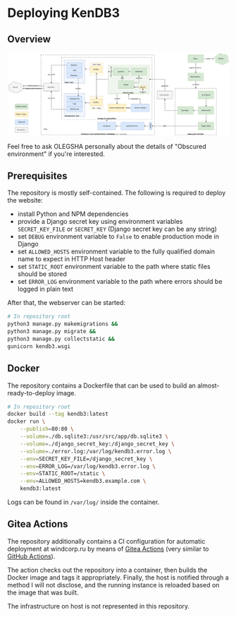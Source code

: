 # Deploying KenDB3

## Overview

![Overview diagram of KenDB3 deployment on windcorp.ru](deployment-overview.drawio.svg)

Feel free to ask OLEGSHA personally about the details of "Obscured environment" if you're interested.

## Prerequisites

The repository is mostly self-contained. The following is required to deploy the website:
- install Python and NPM dependencies
- provide a Django secret key using environment variables `SECRET_KEY_FILE` or `SECRET_KEY` (Django secret key can be any string)
- set `DEBUG` environment variable to `False` to enable production mode in Django
- set `ALLOWED_HOSTS` environment variable to the fully qualified domain name to expect in HTTP Host header
- set `STATIC_ROOT` environment variable to the path where static files should be stored
- set `ERROR_LOG` environment variable to the path where errors should be logged in plain text

After that, the webserver can be started:
```bash
# In repository root
python3 manage.py makemigrations &&
python3 manage.py migrate &&
python3 manage.py collectstatic &&
gunicorn kendb3.wsgi
```

## Docker

The repository contains a Dockerfile that can be used to build an almost-ready-to-deploy image.

```bash
# In repository root
docker build --tag kendb3:latest
docker run \
    --publish=80:80 \
    --volume=./db.sqlite3:/usr/src/app/db.sqlite3 \
    --volume=./django_secret_key:/django_secret_key \
    --volume=./error.log:/var/log/kendb3.error.log \
    --env=SECRET_KEY_FILE=/django_secret_key \
    --env=ERROR_LOG=/var/log/kendb3.error.log \
    --env=STATIC_ROOT=/static \
    --env=ALLOWED_HOSTS=kendb3.example.com \
    kendb3:latest
```

Logs can be found in `/var/log/` inside the container.

## Gitea Actions

The repository additionally contains a CI configuration for automatic deployment at windcorp.ru by means of [Gitea Actions](https://docs.gitea.com/usage/actions/overview) (very similar to [GitHub Actions](https://github.com/features/actions)).

The action checks out the repository into a container, then builds the Docker image and tags it appropriately. Finally, the host is notified through a method I will not disclose, and the running instance is reloaded based on the image that was built.

The infrastructure on host is not represented in this repository.
